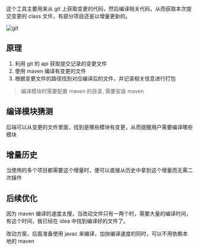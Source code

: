 这个工具主要用来从 git 上获取变更的代码，然后编译相关代码，从而获取本次提交变更的 class 文件，有部分项目还是以增量更新的。

![git](http://pic.yupoo.com/sanri1993/8b97e31d/a9886420.png)

## 原理

1. 利用 git 的 api 获取提交记录的变更文件
2. 使用 maven 编译有变更的文件
3. 根据变更文件的路径找到对应编译后的文件，并记录相关信息进行打包

> 编译模块时需要配置 maven 的目录, 需要安装 maven 

## 编译模块猜测

后端可以从变更的文件里面，找到是哪些模块有变更，从而提醒用户需要编译哪些模块


## 增量历史 

当使用的多个项目都需要这个增量时，便可以直接从历史中拿到这个增量而无需二次操作

## 后续优化 

因为 maven 编译的速度太慢，当改动文件只有一两个时，需要大量的编译时间，有这个时间，我已经在 idea 中找到编译好的文件了。

改动方案，后面准备使用 javac 来编译，加快编译速度的同时，可以不用依赖本地的 maven